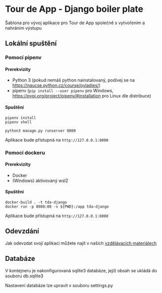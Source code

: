 # Tour de App - Django boiler plate

Šablona pro vývoj aplikace pro Tour de App společně s vytvořením a nahráním výstupu

## Lokální spuštění

### Pomocí pipenv

#### Prerekvizity

- Python 3 (pokud nemáš python nainstalovaný, podívej se na https://naucse.python.cz/course/pyladies/)
- pipenv (`pip install --user pipenv` pro Windows, https://pypi.org/project/pipenv/#installation pro Linux dle distribuce)

#### Spuštění

```
pipenv install
pipenv shell
```

```
python3 manage.py runserver 8000
```

Aplikace bude přístupná na `http://127.0.0.1:8000`

### Pomocí dockeru

#### Prerekvizity

- Docker
- (Windows) aktivovaný wsl2

#### Spuštění

```
docker-build . -t tda-django
docker run -p 8080:80 -v ${PWD}:/app tda-django
```

Aplikace bude přístupná na `http://127.0.0.1:8080`

## Odevzdání

Jak odevzdat svojí aplikaci můžete najít v našich [vzdělávacích materiálech](https://tourde.app/vzdelavaci-materialy/jak-odevzdavat)

## Databáze

V kontejneru je nakonfigurovaná sqlite3 databáze, jejíž obsah se ukládá do souboru
db.sqlite3

Nastavení databáze lze upravit v souboru settings.py
